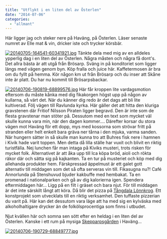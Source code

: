 ```yaml
---
title: "Utflykt i en liten del av Österlen"
date: "2014-07-06"
categories: 
  - "allmant"
---
```


Här ligger jag och steker nere på Haväng, på Österlen. Läser senaste numret av Elle mat & vin, dricker iste och trycker körsbär.  
  
[![20140705-164541-60341921.jpg](images/20140705-164541-60341921.jpg)](http://import.local/wp-content/uploads/2014/07/20140705-164541-60341921.jpg) Tänkte dela med mig av en alldeles ypperlig dag i en liten del av Österlen. Några måsten och några få dont's. Det allra bästa är att utgå från Brösarp. Sväng in på konditoriet som ligger längs med vägen genom byn. Köp fralla och juice här. Kaffetermosen är bra om du fyllt på hemma. Kör någon km ut från Brösarp och du inser att Skåne inte är platt. Du har nu kommit till Brösarpsbackar.  
  
[![20140706-190819-68899576.jpg](images/20140706-190819-68899576.jpg)](http://import.local/wp-content/uploads/2014/07/20140706-190819-68899576.jpg) Här får kroppen lite vardagsmotion eftersom du måste kånka med dig fikakorgen högst upp på någon av kullarna, så värt det. När du känner dig redo är det dags att bli lite kultiverad. Följ vägen till Ravlunda kyrka. Här gäller det att hitta den kluriga gravstenen där Fritiof Nilsson Piraten ligger begravd. Den är inte som de flesta gravstenar man stöter på. Dessutom med en text som mycket väl skulle kunna vara min, när den dagen kommer.... Därefter korsar du stora vägen mot Haväng för ett dopp, mys med kossorna som strövar fritt på stranden eller helt enkelt bara gräva ner tårna i den mjuka, varma sanden. När hungern sätter in så skulle man kunna tro att Buhres fisk nere i hamnen i Kivik hade varit toppen. Men detta då lilla ställe har vuxit och blivit en riktig turistfälla. Nej lunchen får man intaga på Kiviks musteri, trots risken för mycket folk. Alternativet är att åka upp till Ica köpa bröd, aioli och rökta räkor där och sätta sig på kajkanten. Ta en tur på musteriet och köp med dig allehanda produkter hem. Färskpressad äppelmust är ett galet gott alternativ till middagen som det så ofta serveras vin till. Fikasugna nu?! Café Annorlunda på Stenshuvud bjuder kakbuffe med hembakat. Ta en promenad i nationalparken och gå av dig kalorierna igen. Spendera eftermiddagen här... Ligg på en filt i gräset och bara njut. För till middagen är det inte särskilt långt att köra. Då blir det pizza på [Tångdala Lönnkrog](http://osterlentips.se/2014/04/konstigaste-pizzan-ater-du-har-tangdala-lonnkrog/). Ett konstprojekt som utvecklats till en riktig verksamhet. Den tuffaste pizzerian du varit på. Här kan det dessutom vara läge att ha med sig en kylväska med alkoholhaltigare drycker än de folkölsprocentiga som finns i utbudet.

Njut kvällen här och somna sen sött efter en heldag i en liten del av Österlen. Kanske i ett rum på mysiga [Skepparpsgården](http://www.stfhavang.com) i Haväng...  
  
[![20140706-190729-68849777.jpg](images/20140706-190729-68849777.jpg)](http://import.local/wp-content/uploads/2014/07/20140706-190729-68849777.jpg)
